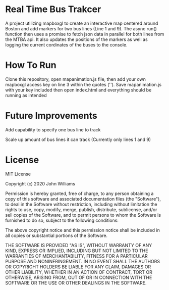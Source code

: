 # Real Time Bus Trakcer
A project utilizing mapboxgl to create an interactive map centered around Boston and add markers for two bus lines (Line 1 and 9). The async run() function then uses a promise to fetch json data in parallel for both lines from the MTBA api. It also updates the positions of the markers as well as logging the current cordinates of the buses to the console.
# How To Run
Clone this repository, open mapanimation.js file, then add your own mapboxgl access key on line 3 within the quotes (''). Save mapanimation.js with your key included then open index.html and everything should be running as intended

# Future Improvements
Add capability to specify one bus line to track

Scale up amount of bus lines it can track (Currently only lines 1 and 9)

# License 
MIT License

Copyright (c) 2020 John Williams

Permission is hereby granted, free of charge, to any person obtaining a copy
of this software and associated documentation files (the "Software"), to deal
in the Software without restriction, including without limitation the rights
to use, copy, modify, merge, publish, distribute, sublicense, and/or sell
copies of the Software, and to permit persons to whom the Software is
furnished to do so, subject to the following conditions:

The above copyright notice and this permission notice shall be included in all
copies or substantial portions of the Software.

THE SOFTWARE IS PROVIDED "AS IS", WITHOUT WARRANTY OF ANY KIND, EXPRESS OR
IMPLIED, INCLUDING BUT NOT LIMITED TO THE WARRANTIES OF MERCHANTABILITY,
FITNESS FOR A PARTICULAR PURPOSE AND NONINFRINGEMENT. IN NO EVENT SHALL THE
AUTHORS OR COPYRIGHT HOLDERS BE LIABLE FOR ANY CLAIM, DAMAGES OR OTHER
LIABILITY, WHETHER IN AN ACTION OF CONTRACT, TORT OR OTHERWISE, ARISING FROM,
OUT OF OR IN CONNECTION WITH THE SOFTWARE OR THE USE OR OTHER DEALINGS IN THE
SOFTWARE.
